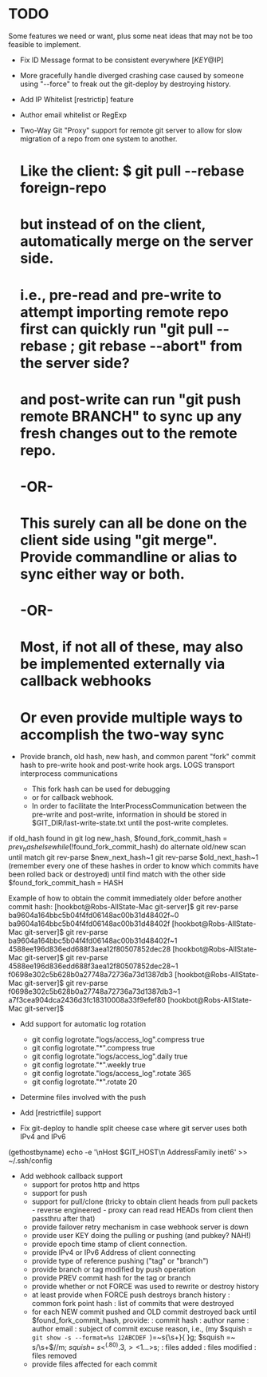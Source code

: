 TODO
====

Some features we need or want, plus some neat ideas that may not be too feasible to implement.

 - Fix ID Message format to be consistent everywhere [$KEY@$IP]

 - More gracefully handle diverged crashing case caused by someone using "--force" to freak out the git-deploy by destroying history.

 - Add IP Whitelist [restrictip] feature

 - Author email whitelist or RegExp

 - Two-Way Git "Proxy" support for remote git server to allow for slow migration of a repo from one system to another.
   # Like the client: $ git pull --rebase foreign-repo
   # but instead of on the client, automatically merge on the server side.
   # i.e., pre-read and pre-write to attempt importing remote repo first can quickly run "git pull --rebase ; git rebase --abort" from the server side?
   # and post-write can run "git push remote BRANCH" to sync up any fresh changes out to the remote repo.
   # -OR-
   # This surely can all be done on the client side using "git merge". Provide commandline or alias to sync either way or both.
   # -OR-
   # Most, if not all of these, may also be implemented externally via callback webhooks
   # Or even provide multiple ways to accomplish the two-way sync

 - Provide branch, old hash, new hash, and common parent "fork" commit hash to pre-write hook and post-write hook args.  LOGS transport interprocess communications
   * This fork hash can be used for debugging
   * or for callback webhook.
   * In order to facilitate the InterProcessCommunication between the pre-write and post-write, information in should be stored in $GIT_DIR/last-write-state.txt until the post-write completes.

if old_hash found in git log new_hash,
  $found_fork_commit_hash = $prev_hash
else
  while (!$found_fork_commit_hash)
    do alternate old/new scan until match
    git rev-parse $new_next_hash~1
    git rev-parse $old_next_hash~1 (remember every one of these hashes in order to know which commits have been rolled back or destroyed)
    until find match with the other side
    $found_fork_commit_hash = HASH

Example of how to obtain the commit immediately older before another commit hash:
[hookbot@Robs-AllState-Mac git-server]$ git rev-parse ba9604a164bbc5b04f4fd06148ac00b31d48402f~0
ba9604a164bbc5b04f4fd06148ac00b31d48402f
[hookbot@Robs-AllState-Mac git-server]$ git rev-parse ba9604a164bbc5b04f4fd06148ac00b31d48402f~1
4588ee196d836edd688f3aea12f80507852dec28
[hookbot@Robs-AllState-Mac git-server]$ git rev-parse 4588ee196d836edd688f3aea12f80507852dec28~1
f0698e302c5b628b0a27748a72736a73d1387db3
[hookbot@Robs-AllState-Mac git-server]$ git rev-parse f0698e302c5b628b0a27748a72736a73d1387db3~1
a7f3cea904dca2436d3fc18310008a33f9efef80
[hookbot@Robs-AllState-Mac git-server]$

 - Add support for automatic log rotation
   * git config logrotate."logs/access_log".compress true
   * git config logrotate."*".compress true
   * git config logrotate."logs/access_log".daily true
   * git config logrotate."*".weekly true
   * git config logrotate."logs/access_log".rotate 365
   * git config logrotate."*".rotate 20

 - Determine files involved with the push

 - Add [restrictfile] support

 - Fix git-deploy to handle split cheese case where git server uses both IPv4 and IPv6

(gethostbyname)
echo -e '\nHost $GIT_HOST\n    AddressFamily inet6' >> ~/.ssh/config

 - Add webhook callback support
   * support for protos http and https
   * support for push
   * support for pull/clone (tricky to obtain client heads from pull packets - reverse engineered - proxy can read read HEADs from client then passthru after that)
   * provide failover retry mechanism in case webhook server is down
   * provide user KEY doing the pulling or pushing (and pubkey? NAH!)
   * provide epoch time stamp of client connection.
   * provide IPv4 or IPv6 Address of client connecting
   * provide type of reference pushing ("tag" or "branch")
   * provide branch or tag modified by push operation
   * provide PREV commit hash for the tag or branch
   * provide whether or not FORCE was used to rewrite or destroy history
   * at least provide when FORCE push destroys branch history
     : common fork point hash
     : list of commits that were destroyed
   * for each NEW commit pushed and OLD commit destroyed back until $found_fork_commit_hash, provide:
     : commit hash
     : author name
     : author email
     : subject of commit excuse reason, i.e., (my $squish = `git show -s --format=%s 12ABCDEF `)=~s{\s+}{ }g; $squish =~ s/\s+$//m; $squish =~ s<^(.{80}).{3,}><$1...>s;
     : files added
     : files modified
     : files removed
   * provide files affected for each commit
